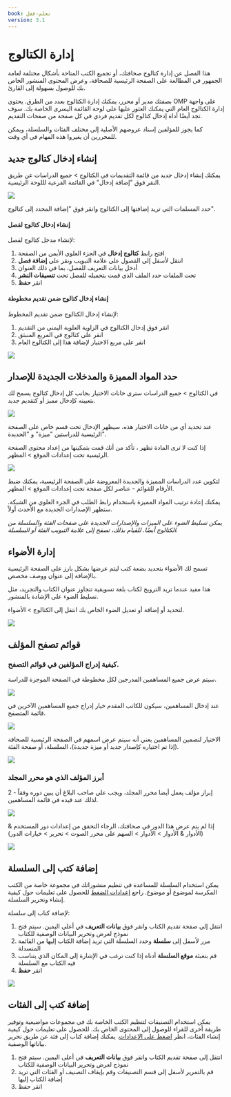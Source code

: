 ```yaml
---
book: تعلم-قفل
version: 3.1
---
```


# إدارة الكتالوج

هذا الفصل عن إدارة كتالوج صحافتك، أو تجميع الكتب المتاحة بأشكال مختلفة لعامة الجمهور في المطالعة على الصفحة الرئيسية للصحافة، وعرض المحتوى المنشور الخاص بك للوصول بسهولة إلى القارئ.

بصفتك مدير أو محرر، يمكنك إدارة الكتالوج بعدد من الطرق. يحتوي OMP على واجهة إدارة الكتالوج العام التي يمكنك العثور عليها على لوحة القائمة اليسرى الخاصة بك. سوف تجد أيضًا أداة إدخال كتالوج لكل تقديم فردي في كل صفحة من صفحات التقديم.

كما يجوز للمؤلفين إسناد عروضهم الأصلية إلى مختلف الفئات والسلسلة، ويمكن للمحررين أن يغيروا هذه المهام في أي وقت.

## إنشاء إدخال كتالوج جديد

يمكنك إنشاء إدخال جديد من قائمة التقديمات في الكتالوج > جميع الدراسات عن طريق النقر فوق "إضافة إدخال" في القائمة الفرعية لللوحة الرئيسية.

![](./assets/learning_omp-catalog-managment_add-entry.png)

حدد المسلمات التي تريد إضافتها إلى الكتالوج وانقر فوق "إضافة المحدد إلى كتالوج".

#### إنشاء إدخال كتالوج لفصل

لإنشاء مدخل كتالوج لفصل:
1. افتح رابط **كتالوج إدخال** في الجزء العلوي الأيمن من الصفحة
2. انتقل لأسفل إلى الفصول على علامة التبويب ونقر على **إضافة فصل**
3. أدخل بيانات التعريف للفصل، بما في ذلك العنوان
4. تحت الملفات حدد الملف الذي قمت بتحميله للفصل تحت **تنسيقات النشر**
5. انقر **حفظ**

#### إنشاء إدخال كتالوج ضمن تقديم مخطوطة

لإنشاء إدخال الكتالوج ضمن تقديم المخطوط:
1. انقر فوق إدخال الكتالوج في الزاوية العلوية اليمنى من التقديم
2. انقر على كتالوج في المربع المنبثق
3. انقر على مربع الاختيار لإضافة هذا إلى الكتالوج العام

![](./assets/learning_omp-catalog-managment_catalog-entry.png)

## حدد المواد المميزة والمدخلات الجديدة للإصدار

في الكتالوج > جميع الدراسات سترى خانات الاختيار بجانب كل إدخال كتالوج يسمح لك بتعيينه كإدخال مميز أو كتقديم جديد.

![](./assets/learning_omp-catalog-managment_feat-monograph.png)

عند تحديد أي من خانات الاختيار هذه، سيظهر الإدخال تحت قسم خاص على الصفحة الرئيسية للدراستين "ميزة" و "الجديدة".

إذا كنت لا ترى المادة تظهر ، تأكد من أنك قمت بتمكينها من إعداد محتوى الصفحة الرئيسية تحت إعدادات الموقع > المظهر.

![](./assets/learning_omp-catalog-managment_homepage-content.png)

لتكوين عدد الدراسات المميزة والجديدة المعروضة على الصفحة الرئيسية، يمكنك ضبط الأرقام للقوائم - عناصر لكل صفحة تحت إعدادات الموقع > المظهر.

يمكنك إعادة ترتيب المواد المميزة باستخدام رابط الطلب في الجزء العلوي من الشبكة. ستظهر الإصدارات الجديدة مع الأحدث أولاً.

*يمكن تسليط الضوء على الميزات والإصدارات الجديدة على صفحات الفئة والسلسلة من الكتالوج أيضًا. للقيام بذلك، تصفح إلى علامة التبويب الفئة أو السلسلة.*

## إدارة الأضواء

تسمح لك الأضواء بتحديد بضعة كتب ليتم عرضها بشكل بارز على الصفحة الرئيسية بالإضافة إلى عنوان ووصف مخصص.

هذا مفيد عندما تريد الترويج لكتاب بلغة تسويقية تتجاوز عنوان الكتاب والتجريد، مثل تسليط الضوء على الإشادة بالمنشور.

لتحديد أو إضافة أو تعديل الضوء الخاص بك انتقل إلى الكتالوج > الأضواء.

![](./assets/learning_omp-catalog-managment_add-spotlight.png)

## قوائم تصفح المؤلف

### كيفية إدراج المؤلفين في قوائم التصفح.

سيتم عرض جميع المساهمين المدرجين لكل مخطوطة في الصفحة الموجزة للدراسة.

![](./assets/learning_omp-catalog-managment_auth-contrib1.png)

عند إدخال المساهمين، سيكون للكاتب المقدم خيار إدراج جميع المساهمين الآخرين في قائمة المتصفح.

![](./assets/learning_omp-catalog-managment_auth-contrib2.png)

الاختيار لتضمين المساهمين يعني أنه سيتم عرض اسمهم في الصفحة الرئيسية للصحافة (إذا تم اختياره كإصدار جديد أو ميزة جديدة)، السلسلة، أو صفحة الفئة.

![](./assets/learning_omp-catalog-managment_new-release.png)

### أبرز المؤلف الذي هو محرر المجلد

2 - إبراز مؤلف يعمل أيضا محرر المجلد، ويجب على صاحب البلاغ أن يبين دوره وفقاً لذلك عند قيده في قائمة المساهمين.

![](./assets/learning_omp-catalog_managment-contributor_role.png)

إذا لم يتم عرض هذا الدور في صحافتك، الرجاء التحقق من إعدادات دور المستخدم & (الأدوار & الأدوار > الأدوار > السهم على محرر الصوت > تحرير > خيارات الدور)

![](./assets/learning_omp-catalog_managment-role_options.png)

## إضافة كتب إلى السلسلة

يمكن استخدام السلسلة للمساعدة في تنظيم منشوراتك في مجموعة خاصة من الكتب المكرسة لموضوع أو موضوع. راجع [إعدادات الضغط](./press-setup.md#press-settings) للحصول على تعليمات حول كيفية إنشاء وتحرير السلسلة.

لإضافة كتاب إلى سلسلة:

1. انتقل إلى صفحة تقديم الكتاب وانقر فوق **بيانات التعريف** في أعلى اليمين. سيتم فتح نموذج لعرض وتحرير البيانات الوصفية للكتاب
2. مرر لأسفل إلى **سلسلة** وحدد السلسلة التي تريد إضافة الكتاب إليها من القائمة المنسدلة
3. قم بتعبئة **موقع السلسلة** أدناه إذا كنت ترغب في الإشارة إلى المكان الذي يتناسب فيه الكتاب مع السلسلة
4. انقر **حفظ**

![](./assets/learning_omp-catalog_managment-series.png)

## إضافة كتب إلى الفئات

يمكن استخدام التصنيفات لتنظيم الكتب الخاصة بك في مجموعات مواضيعية وتوفير طريقة أخرى للقراء للوصول إلى المحتوى الخاص بك. للحصول على تعليمات حول كيفية إنشاء الفئات، انظر [اضغط على الإعدادات](./press-setup.md#press-settings). يمكنك إضافة كتاب إلى فئة عن طريق تحرير بياناتها الوصفية.

1. انتقل إلى صفحة تقديم الكتاب وانقر فوق **بيانات التعريف** في أعلى اليمين. سيتم فتح نموذج لعرض وتحرير البيانات الوصفية للكتاب
2. قم بالتمرير لأسفل إلى قسم التصنيفات وقم بإيقاف التصنيف أو الفئات التي تريد إضافة الكتاب إليها
3. انقر حفظ
